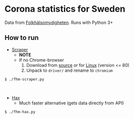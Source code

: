 # Corona statistics for Sweden
Data from [Folkhälsomydigheten](https://www.folkhalsomyndigheten.se/smittskydd-beredskap/utbrott/aktuella-utbrott/covid-19/aktuellt-epidemiologiskt-lage/). Runs with Python 3+


## How to run
 - [Scraper](fhm-scraper.py) 
   - **NOTE**
   - If no Chrome-browser
       1. Download from [source](https://raw.githubusercontent.com/Bugazelle/chromium-all-old-stable-versions/master/chromium.stable.json) or for [Linux](https://www.googleapis.com/download/storage/v1/b/chromium-browser-snapshots/o/Linux_x64%2F722276%2Fchrome-linux.zip?generation=1575588380806233&alt=media) (version <= 80)
       2. Unpack to `driver/` and rename to `chromium` 
```
$ ./fhm-scraper.py
```

</br>

 - [Hax](fhm-hax.py)
   - Much faster alternative (gets data directly from API)
```
$ ./fhm-hax.py
```
